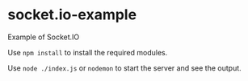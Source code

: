 # socket.io-example
Example of Socket.IO

Use ``npm install`` to install the required modules.

Use ``node ./index.js`` or ``nodemon`` to start the server and see the output.
